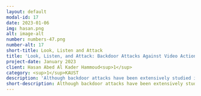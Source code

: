 ```yaml
---
layout: default
modal-id: 17
date: 2023-01-06
img: hasan.png
alt: image-alt
number: numbers-47.png
number-alt: 17 
short-title: Look, Listen and Attack
title: 'Look, Listen, and Attack: Backdoor Attacks Against Video Action Recognition'
project-date: January 2023
client: Hasan Abed Al Kader Hammoud<sup>1</sup>
category: <sup>1</sup>KAUST
description: 'Although backdoor attacks have been extensively studied in the image domain, there are very few works that explore such attacks in the video domain, and they tend to conclude that image backdoor attacks are less effective in the video domain. In this work, we revisit the traditional backdoor threat model and incorporate additional video-related aspects to that model. We show that poisoned-label image backdoor attacks could be extended temporally in two ways, statically and dynamically, leading to highly effective attacks in the video domain. In addition, we explore natural video backdoors to highlight the seriousness of this vulnerability in the video domain. And, for the first time, we study multi-modal (audiovisual) backdoor attacks against video action recognition models, where we show that attacking a single modality is enough for achieving a high attack success rate.'
short-description: Although backdoor attacks have been extensively studied in the image domain, there are very few works that explore
---
```

